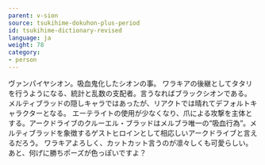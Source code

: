 ```yaml
---
parent: v-sion
source: tsukihime-dokuhon-plus-period
id: tsukihime-dictionary-revised
language: ja
weight: 78
category:
- person
---
```


ヴァンパイヤシオン。吸血鬼化したシオンの事。
ワラキアの後継としてタタリを行うようになる、統計と乱数の支配者。言うなればブラックシオンである。
メルティブラッドの隠しキャラではあったが、リアクトでは晴れてデフォルトキャラクターとなる。
エーテライトの使用が少なくなり、爪による攻撃を主体とする。アークドライブのクルーエル・ブラッドはメルブラ唯一の“吸血行為”。メルティブラッドを象徴するゲストヒロインとして相応しいアークドライブと言えるだろう。
ワラキアよろしく、カットカット言うのが凛々しくも可愛らしい。あと、何げに勝ちポーズが色っぽいですよ？
